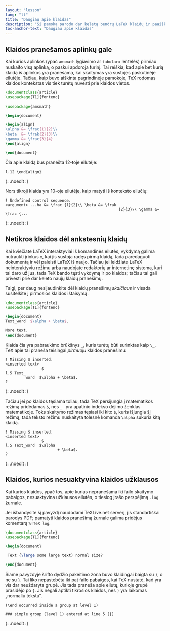 ```yaml
---
layout: "lesson"
lang: "lt"
title: "Daugiau apie klaidas"
description: "Ši pamoka parodo dar keletą bendrų LaTeX klaidų ir paaiškina apie sujungtas ir tylias klaidas."
toc-anchor-text: "Daugiau apie klaidas"
---
```


## Klaidos pranešamos aplinkų gale

Kai kurios aplinkos (ypač `amsmath` lygiavimo ar `tabularx` lentelės) pirmiau
nuskaito visą aplinką, o paskui apdoroja turinį.  Tai reiškia, kad apie bet
kurią klaidą iš aplinkos yra pranešama, kai skaitymas yra sustojęs
paskutinėje eilutėje.  Tačiau, kaip buvo aiškinta pagrindinėje pamokoje, TeX
rodomas klaidos kontekstas vis tiek turėtų nuvesti prie klaidos vietos.

```latex
\documentclass{article}
\usepackage[T1]{fontenc}

\usepackage{amsmath}

\begin{document}

\begin{align}
\alpha &= \frac{1}{2}\\
\beta  &= \frak{2}{3}\\
\gamma &= \frac{3}{4} 
\end{align}

\end{document}
```

Čia apie klaidą bus pranešta 12-toje eilutėje:

```
l.12 \end{align}
```
{: .noedit :}

Nors tikroji klaida yra 10-oje eilutėje, kaip matyti iš konteksto eilučių:

```
! Undefined control sequence.
<argument> ...ha &= \frac {1}{2}\\ \beta &= \frak 
                                                  {2}{3}\\ \gamma &= \frac {...
```
{: .noedit :}


## Netikros klaidos dėl ankstesnių klaidų

Kai kviečiate LaTeX interaktyviai iš komandinės eilutės, vykdymą galima
nutraukti įrinkus `x`, kai jis sustoja radęs pirmą klaidą, tada paredaguoti
dokumentą ir vėl paleisti LaTeX iš naujo.  Tačiau jei leidžiate LaTeX
neinteraktyviu režimu arba naudojate redaktorių ar internetinę sistemą, kuri
tai daro už jus, tada TeX bando tęsti vykdymą ir po klaidos; tačiau tai gali
privesti prie dar keleto naujų klaidų pranešimų.

Taigi, per daug nesijaudinkite dėl klaidų pranešimų _skaičiaus_ ir visada
susitelkite į pirmosios klaidos ištaisymą.

```latex
\documentclass{article}
\usepackage[T1]{fontenc}

\begin{document}
Text_word  $\alpha + \beta$.

More text.
\end{document}
```

Klaida čia yra pabraukimo brūkšnys `_`, kuris turėtų būti surinktas kaip `\_`.
TeX apie tai praneša teisingai _pirmuoju_ klaidos pranešimu:

```
! Missing $ inserted.
<inserted text> 
                $
l.5 Text_
         word  $\alpha + \beta$.
?
```
{: .noedit :}

Tačiau jei po klaidos tęsiama toliau, tada TeX persijungia į matematikos
režimą pridėdamas `$`, nes `_ ` yra apatinio indekso dėjimo ženklas
matematikoje.  Toks skaitymo režimas tęsiasi iki kito `$`, kuris išjungia šį
režimą, tada teksto režimu nuskaityta tolesnė komanda `\alpha` sukuria kitą klaidą.

```
! Missing $ inserted.
<inserted text> 
                $
l.5 Text_word  $\alpha
                       + \beta$.
? 
```
{: .noedit :}


## Klaidos, kurios nesuaktyvina klaidos užklausos

Kai kurios klaidos, ypač tos, apie kurias nepranešama iki failo skaitymo
pabaigos, nesuaktyvina užklausos eilutės, o tiesiog įrašo perspėjimą `.log`
žurnale.

Jei išbandysite šį pavyzdį naudodami TeXLive.net serverį, jis standartiškai
parodys PDF; pamatyti klaidos pranešimą žurnale galima pridėjus komentarą
`%!TeX log`.

```latex
\documentclass{article}
\usepackage[T1]{fontenc}

\begin{document}

 Text {\large some large text) normal size?

\end{document}
```

Šiame pavyzdyje šrifto dydžio pakeitimo zona buvo klaidingai baigta su `)`, o
ne su `}`.  Tai liko nepastebėta iki pat failo pabaigos, kai TeX nustatė, kad
yra vis dar neuždaryta grupė.  Jis tada praneša apie eilutę, kurioje grupė
prasidėjo po `{`.  Jis negali aptikti tikrosios klaidos, nes `)` yra laikomas
„normaliu tekstu“.

```
(\end occurred inside a group at level 1)

### simple group (level 1) entered at line 5 ({)
```
{: .noedit :}


<script>
  window.addEventListener('load', function(){
  rlselectline('pre0',9);
  rlselectline('pre3',4);
  rlselectline('pre6',5);
  }, false);
</script>
